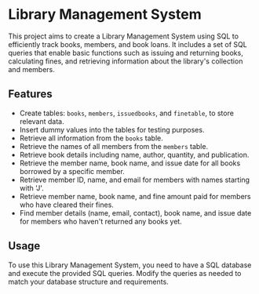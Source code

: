 # Library Management System

This project aims to create a Library Management System using SQL to efficiently track books, members, and book loans. It includes a set of SQL queries that enable basic functions such as issuing and returning books, calculating fines, and retrieving information about the library's collection and members.

## Features

- Create tables: `books`, `members`, `issuedbooks`, and `finetable`, to store relevant data.
- Insert dummy values into the tables for testing purposes.
- Retrieve all information from the `books` table.
- Retrieve the names of all members from the `members` table.
- Retrieve book details including name, author, quantity, and publication.
- Retrieve the member name, book name, and issue date for all books borrowed by a specific member.
- Retrieve member ID, name, and email for members with names starting with 'J'.
- Retrieve member name, book name, and fine amount paid for members who have cleared their fines.
- Find member details (name, email, contact), book name, and issue date for members who haven't returned any books yet.

## Usage

To use this Library Management System, you need to have a SQL database and execute the provided SQL queries. Modify the queries as needed to match your database structure and requirements.
